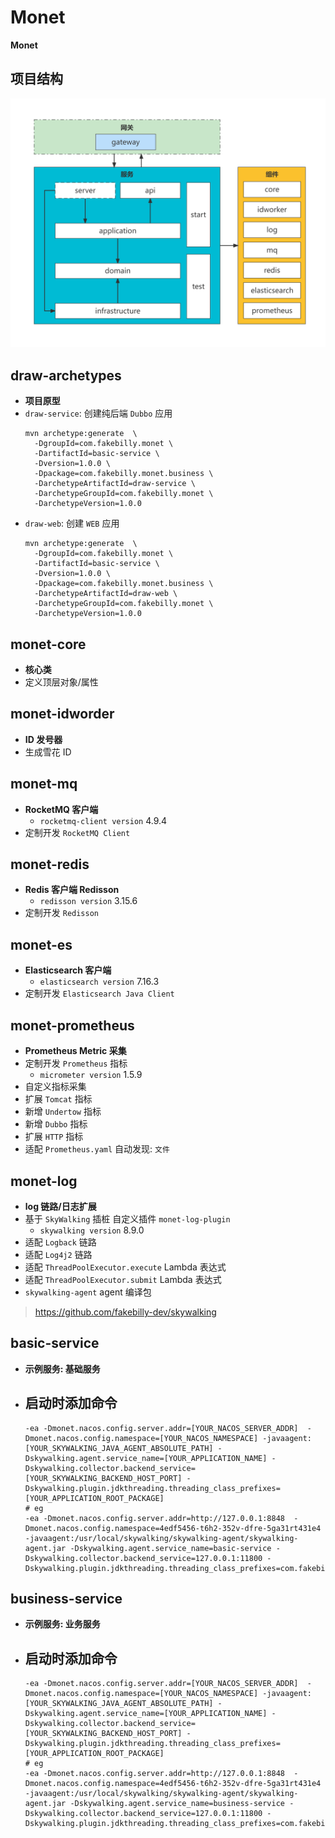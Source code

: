 # Monet
**Monet**

## 项目结构
![image](images/monet.png)

## draw-archetypes
- **项目原型**
- ```draw-service```: 创建纯后端 ```Dubbo``` 应用
  ```
  mvn archetype:generate  \
    -DgroupId=com.fakebilly.monet \
    -DartifactId=basic-service \
    -Dversion=1.0.0 \
    -Dpackage=com.fakebilly.monet.business \
    -DarchetypeArtifactId=draw-service \
    -DarchetypeGroupId=com.fakebilly.monet \
    -DarchetypeVersion=1.0.0
  ```
- ```draw-web```: 创建 ```WEB``` 应用
  ```
  mvn archetype:generate  \
    -DgroupId=com.fakebilly.monet \
    -DartifactId=basic-service \
    -Dversion=1.0.0 \
    -Dpackage=com.fakebilly.monet.business \
    -DarchetypeArtifactId=draw-web \
    -DarchetypeGroupId=com.fakebilly.monet \
    -DarchetypeVersion=1.0.0
  ```

## monet-core
- **核心类**
- 定义顶层对象/属性

## monet-idworder
- **ID 发号器**
- 生成雪花 ID

## monet-mq
- **RocketMQ 客户端**
    - ```rocketmq-client version``` 4.9.4
- 定制开发 ```RocketMQ Client```

## monet-redis
- **Redis 客户端 Redisson**
  - ```redisson version``` 3.15.6
- 定制开发 ```Redisson```

## monet-es
- **Elasticsearch 客户端**
  - ```elasticsearch version``` 7.16.3
- 定制开发 ```Elasticsearch Java Client```

## monet-prometheus
- **Prometheus Metric 采集**
- 定制开发 ```Prometheus``` 指标
  - ```micrometer version``` 1.5.9
- 自定义指标采集
- 扩展 ```Tomcat``` 指标
- 新增 ```Undertow``` 指标
- 新增 ```Dubbo``` 指标
- 扩展 ```HTTP``` 指标
- 适配 ```Prometheus.yaml``` 自动发现: ```文件```

## monet-log
- **log 链路/日志扩展**
- 基于 ```SkyWalking``` 插桩 自定义插件 ```monet-log-plugin```
  - ```skywalking version``` 8.9.0
- 适配 ```Logback``` 链路
- 适配 ```Log4j2``` 链路
- 适配 ```ThreadPoolExecutor.execute``` Lambda 表达式
- 适配 ```ThreadPoolExecutor.submit``` Lambda 表达式
- ```skywalking-agent``` agent 编译包
> https://github.com/fakebilly-dev/skywalking

## basic-service
- **示例服务: 基础服务**
- 启动时添加命令
  - 
  ``` 
  -ea -Dmonet.nacos.config.server.addr=[YOUR_NACOS_SERVER_ADDR]  -Dmonet.nacos.config.namespace=[YOUR_NACOS_NAMESPACE] -javaagent:[YOUR_SKYWALKING_JAVA_AGENT_ABSOLUTE_PATH] -Dskywalking.agent.service_name=[YOUR_APPLICATION_NAME] -Dskywalking.collector.backend_service=[YOUR_SKYWALKING_BACKEND_HOST_PORT] -Dskywalking.plugin.jdkthreading.threading_class_prefixes=[YOUR_APPLICATION_ROOT_PACKAGE]
  # eg
  -ea -Dmonet.nacos.config.server.addr=http://127.0.0.1:8848  -Dmonet.nacos.config.namespace=4edf5456-t6h2-352v-dfre-5ga31rt431e4 -javaagent:/usr/local/skywalking/skywalking-agent/skywalking-agent.jar -Dskywalking.agent.service_name=basic-service -Dskywalking.collector.backend_service=127.0.0.1:11800 -Dskywalking.plugin.jdkthreading.threading_class_prefixes=com.fakebilly
  ```

## business-service
- **示例服务: 业务服务**
- 启动时添加命令
  - 
  ``` 
  -ea -Dmonet.nacos.config.server.addr=[YOUR_NACOS_SERVER_ADDR]  -Dmonet.nacos.config.namespace=[YOUR_NACOS_NAMESPACE] -javaagent:[YOUR_SKYWALKING_JAVA_AGENT_ABSOLUTE_PATH] -Dskywalking.agent.service_name=[YOUR_APPLICATION_NAME] -Dskywalking.collector.backend_service=[YOUR_SKYWALKING_BACKEND_HOST_PORT] -Dskywalking.plugin.jdkthreading.threading_class_prefixes=[YOUR_APPLICATION_ROOT_PACKAGE]
  # eg
  -ea -Dmonet.nacos.config.server.addr=http://127.0.0.1:8848  -Dmonet.nacos.config.namespace=4edf5456-t6h2-352v-dfre-5ga31rt431e4 -javaagent:/usr/local/skywalking/skywalking-agent/skywalking-agent.jar -Dskywalking.agent.service_name=business-service -Dskywalking.collector.backend_service=127.0.0.1:11800 -Dskywalking.plugin.jdkthreading.threading_class_prefixes=com.fakebilly
  ```
